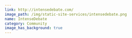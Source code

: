 ```yaml
---
link: http://intensedebate.com/
image_path: /img/static-site-services/intensedebate.png
name: IntenseDebate
category: Community
image_has_background: true
---
```

